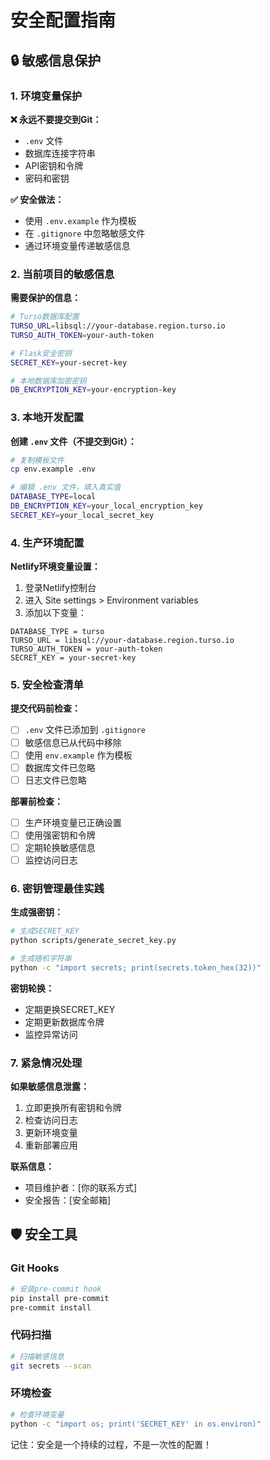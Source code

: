# 安全配置指南

## 🔒 敏感信息保护

### 1. 环境变量保护

**❌ 永远不要提交到Git：**
- `.env` 文件
- 数据库连接字符串
- API密钥和令牌
- 密码和密钥

**✅ 安全做法：**
- 使用 `.env.example` 作为模板
- 在 `.gitignore` 中忽略敏感文件
- 通过环境变量传递敏感信息

### 2. 当前项目的敏感信息

**需要保护的信息：**
```bash
# Turso数据库配置
TURSO_URL=libsql://your-database.region.turso.io
TURSO_AUTH_TOKEN=your-auth-token

# Flask安全密钥
SECRET_KEY=your-secret-key

# 本地数据库加密密钥
DB_ENCRYPTION_KEY=your-encryption-key
```

### 3. 本地开发配置

**创建 `.env` 文件（不提交到Git）：**
```bash
# 复制模板文件
cp env.example .env

# 编辑 .env 文件，填入真实值
DATABASE_TYPE=local
DB_ENCRYPTION_KEY=your_local_encryption_key
SECRET_KEY=your_local_secret_key
```

### 4. 生产环境配置

**Netlify环境变量设置：**
1. 登录Netlify控制台
2. 进入 Site settings > Environment variables
3. 添加以下变量：

```
DATABASE_TYPE = turso
TURSO_URL = libsql://your-database.region.turso.io
TURSO_AUTH_TOKEN = your-auth-token
SECRET_KEY = your-secret-key
```

### 5. 安全检查清单

**提交代码前检查：**
- [ ] `.env` 文件已添加到 `.gitignore`
- [ ] 敏感信息已从代码中移除
- [ ] 使用 `env.example` 作为模板
- [ ] 数据库文件已忽略
- [ ] 日志文件已忽略

**部署前检查：**
- [ ] 生产环境变量已正确设置
- [ ] 使用强密钥和令牌
- [ ] 定期轮换敏感信息
- [ ] 监控访问日志

### 6. 密钥管理最佳实践

**生成强密钥：**
```bash
# 生成SECRET_KEY
python scripts/generate_secret_key.py

# 生成随机字符串
python -c "import secrets; print(secrets.token_hex(32))"
```

**密钥轮换：**
- 定期更换SECRET_KEY
- 定期更新数据库令牌
- 监控异常访问

### 7. 紧急情况处理

**如果敏感信息泄露：**
1. 立即更换所有密钥和令牌
2. 检查访问日志
3. 更新环境变量
4. 重新部署应用

**联系信息：**
- 项目维护者：[你的联系方式]
- 安全报告：[安全邮箱]

## 🛡️ 安全工具

### Git Hooks
```bash
# 安装pre-commit hook
pip install pre-commit
pre-commit install
```

### 代码扫描
```bash
# 扫描敏感信息
git secrets --scan
```

### 环境检查
```bash
# 检查环境变量
python -c "import os; print('SECRET_KEY' in os.environ)"
```

记住：安全是一个持续的过程，不是一次性的配置！
